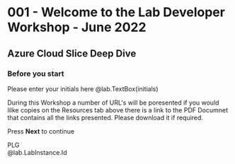 # 001 - Welcome to the Lab Developer Workshop - June 2022
## Azure Cloud Slice Deep Dive

### Before you start

Please enter your initials here @lab.TextBox(initials)

 <!-- Please log on to the virtual machine using the credentials:

 > Username: +++@lab.VirtualMachine(Windows10Base).Username+++
 > 
 > Password: +++@lab.VirtualMachine(Windows10Base).Password+++

 -->
 
During this Workshop a number of URL's will be poresented if you would lilke copies on the Resources tab above there is a link to the PDF Documnet that contains all the links presented.  Please download it if required.

 
Press **Next** to continue

PLG    
@lab.LabInstance.Id

